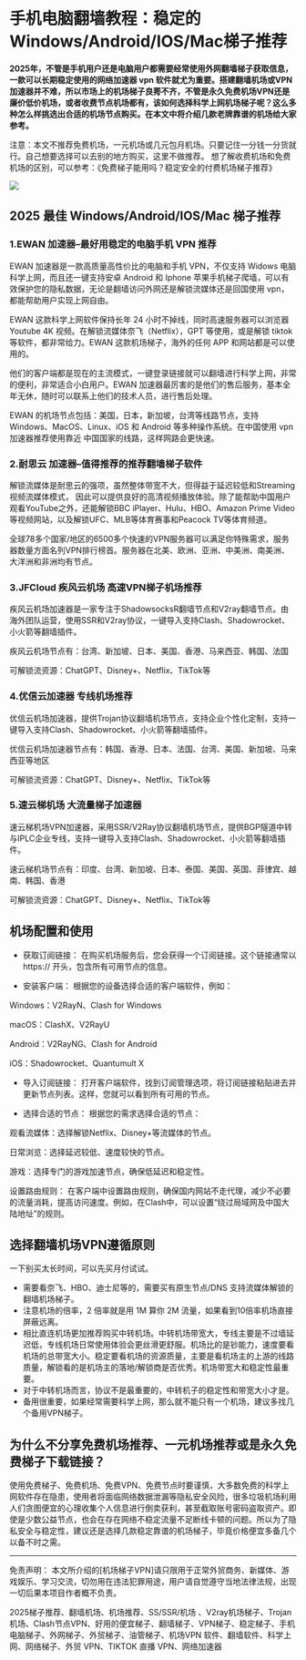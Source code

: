 # 手机电脑翻墙教程：稳定的Windows/Android/IOS/Mac梯子推荐

**2025年，不管是手机用户还是电脑用户都需要经常使用外网翻墙梯子获取信息，一款可以长期稳定使用的网络加速器 vpn 软件就尤为重要。搭建翻墙机场或VPN加速器并不难，所以市场上的机场梯子良莠不齐，不管是永久免费机场VPN还是廉价低价机场，或者收费节点机场都有，该如何选择科学上网机场梯子呢？这么多种怎么样挑选出合适的机场节点购买。在本文中将介绍几款老牌靠谱的机场给大家参考。**

注意：本文不推荐免费机场，一元机场或几元包月机场。只要记住一分钱一分货就行。自己想要选择可以去别的地方购买，这里不做推荐。 想了解收费机场和免费机场的区别，可以参考：《免费梯子能用吗？稳定安全的付费机场梯子推荐》

![](https://www.cnvintage.org/assets/files/2025-04-02/1743601559-246446-image.png)

## 2025 最佳 Windows/Android/IOS/Mac 梯子推荐

### 1.EWAN 加速器–最好用稳定的电脑手机 VPN 推荐



EWAN  加速器是一款高质量高性价比的电脑和手机 VPN，不仅支持 Widows 电脑科学上网，而且还一键支持安卓 Android 和 Iphone 苹果手机梯子爬墙，可以有效保护您的隐私数据，无论是翻墙访问外网还是解锁流媒体还是回国使用 vpn，都能帮助用户实现上网自由。

EWAN  这款科学上网软件保持长年 24 小时不掉线，同时高速服务器可以浏览器 Youtube 4K 视频。在解锁流媒体奈飞（Netflix），GPT 等使用，或是解锁 tiktok 等软件，都非常给力。EWAN  这款机场梯子，海外的任何 APP 和网站都是可以使用的。

他们的客户端都是现在的主流模式，一键登录链接就可以翻墙进行科学上网，非常的便利，非常适合小白用户。EWAN 加速器最厉害的是他们的售后服务，基本全年无休，随时可以联系上他们的技术人员，进行售后处理。

EWAN  的机场节点包括：美国，日本，新加坡，台湾等线路节点，支持 Windows、MacOS、Linux、iOS 和 Android 等多种操作系统。在中国使用 vpn 加速器推荐使用靠近 中国国家的线路，这样网路会更快速。

### 2.耐思云 加速器–值得推荐的推荐翻墙梯子软件



解锁流媒体是耐思云的强项，虽然整体带宽不大，但得益于延迟较低和Streaming视频流媒体模式，
因此可以提供良好的高清视频播放体验。除了能帮助中国用户观看YouTube之外，还能解锁BBC iPlayer、Hulu、HBO、Amazon Prime Video等视频网站，以及解锁UFC、MLB等体育赛事和Peacock TV等体育频道。

全球78多个国家/地区的6500多个快速的VPN服务器可以满足你特殊需求，服务器数量方面名列VPN排行榜首。服务器在北美、欧洲、亚洲、中美洲、南美洲、大洋洲和非洲均有节点。

### 3.JFCloud 疾风云机场 高速VPN梯子机场推荐


疾风云机场加速器是一家专注于ShadowsocksR翻墙节点和V2ray翻墙节点。由海外团队运营，使用SSR和V2ray协议，一键导入支持Clash、Shadowrocket、小火箭等翻墙插件。

疾风云机场节点有：台湾、新加坡、日本、美国、香港、马来西亚、韩国、法国

可解锁流资源：ChatGPT、Disney+、Netflix、TikTok等

### 4.优信云加速器 专线机场推荐



优信云机场加速器，提供Trojan协议翻墙机场节点，支持企业个性化定制，支持一键导入支持Clash、Shadowrocket、小火箭等翻墙插件。

优信云机场加速器节点有：韩国、香港、日本、法国、台湾、美国、新加坡、马来西亚等地区

可解锁流资源：ChatGPT、Disney+、Netflix、TikTok等

### 5.速云梯机场 大流量梯子加速器



速云梯机场VPN加速器，采用SSR/V2Ray协议翻墙机场节点，提供BGP隧道中转与IPLC企业专线，支持一键导入支持Clash、Shadowrocket、小火箭等翻墙插件。

速云梯机场节点有：印度、台湾、新加坡、日本、泰国、美国、英国、菲律宾、越南、韩国、香港

可解锁流资源：ChatGPT、Disney+、Netflix、TikTok等

## 机场配置和使用

- 获取订阅链接： 在购买机场服务后，您会获得一个订阅链接。这个链接通常以 https:// 开头，包含所有可用节点的信息。

- 安装客户端： 根据您的设备选择合适的客户端软件，例如：

Windows：V2RayN、Clash for Windows

macOS：ClashX、V2RayU

Android：V2RayNG、Clash for Android

iOS：Shadowrocket、Quantumult X

- 导入订阅链接： 打开客户端软件，找到订阅管理选项，将订阅链接粘贴进去并更新节点列表。这样，您就可以看到所有可用的节点。

- 选择合适的节点： 根据您的需求选择合适的节点：

观看流媒体：选择解锁Netflix、Disney+等流媒体的节点。

日常浏览：选择延迟较低、速度较快的节点。

游戏：选择专门的游戏加速节点，确保低延迟和稳定性。

设置路由规则： 在客户端中设置路由规则，确保国内网站不走代理，减少不必要的流量消耗，提高访问速度。例如，在Clash中，可以设置“绕过局域网及中国大陆地址”的规则。

## 选择翻墙机场VPN遵循原则

一下别买太长时间，可以先买月付试试。

- 需要看奈飞、HBO、迪士尼等的，需要买有原生节点/DNS 支持流媒体解锁的翻墙机场梯子。
- 注意机场的倍率，2 倍率就是用 1M 算你 2M 流量，如果看到10倍率机场直接屏蔽远离。
- 相比直连机场更加推荐购买中转机场。中转机场带宽大，专线主要是不过墙延迟低，专线机场日常使用体验会更丝滑更舒服。机场比的是钞能力，速度要看机场的总带宽大小。稳定要看机场的资源质量，主要是看机场主的上游的线路质量，解锁看的是机场主的落地/解锁商是否优秀。机场带宽大和稳定性最重要。
- 对于中转机场而言，协议不是最重要的，中转机子的稳定性和带宽大小才是。
- 备用很重要，如果经常需要科学上网，那么就不能只有一个机场，建议多找几个备用VPN梯子。

## 为什么不分享免费机场推荐、一元机场推荐或是永久免费梯子下载链接？

使用免费梯子、免费机场、免费VPN、免费节点时要谨慎，大多数免费的科学上网软件存在隐患，使用者将面临网络数据泄漏等隐私安全风险，很多垃圾机场利用人们贪图便宜的心理收集个人信息进行倒卖获利，甚至截取账号密码盗取资产。即使是少数公益节点，也会在存在网络不稳定流量不足断线卡顿的问题。所以为了隐私安全与稳定性，建议还是选择几款稳定靠谱的机场梯子，毕竟价格便宜多备几个以备不时之需。

---

免责声明： 本文所介绍的[机场梯子VPN]请只限用于正常外贸商务、新媒体、游戏娱乐、学习交流，切勿用在违法犯罪用途，用户请自觉遵守当地法律法规，出现一切后果本项目作者概不负责。

2025梯子推荐、翻墙机场、机场推荐、SS/SSR/机场 、V2ray机场梯子、Trojan机场、Clash节点VPN、好用的便宜梯子、翻墙梯子、VPN梯子、稳定梯子、手机电脑梯子、外网梯子、外贸梯子、油管梯子、机场VPN 软件、翻墙软件、科学上网、网络梯子、外贸 VPN、TIKTOK 直播 VPN、网络加速器
